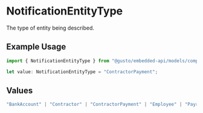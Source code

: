 # NotificationEntityType

The type of entity being described.

## Example Usage

```typescript
import { NotificationEntityType } from "@gusto/embedded-api/models/components/notification.js";

let value: NotificationEntityType = "ContractorPayment";
```

## Values

```typescript
"BankAccount" | "Contractor" | "ContractorPayment" | "Employee" | "Payroll" | "PaySchedule" | "RecoveryCase" | "Signatory" | "Wire In Request"
```